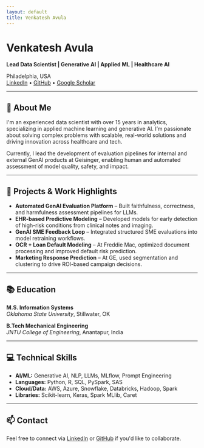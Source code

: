 ```yaml
---
layout: default
title: Venkatesh Avula
---
```


# Venkatesh Avula

**Lead Data Scientist | Generative AI | Applied ML | Healthcare AI**

Philadelphia, USA  
[LinkedIn](https://www.linkedin.com/) • [GitHub](https://github.com/) • [Google Scholar](https://scholar.google.com/)

---

## 🧠 About Me

I'm an experienced data scientist with over 15 years in analytics, specializing in applied machine learning and generative AI. I’m passionate about solving complex problems with scalable, real-world solutions and driving innovation across healthcare and tech.

Currently, I lead the development of evaluation pipelines for internal and external GenAI products at Geisinger, enabling human and automated assessment of model quality, safety, and impact.

---

## 🧪 Projects & Work Highlights

- **Automated GenAI Evaluation Platform** – Built faithfulness, correctness, and harmfulness assessment pipelines for LLMs.
- **EHR-based Predictive Modeling** – Developed models for early detection of high-risk conditions from clinical notes and imaging.
- **GenAI SME Feedback Loop** – Integrated structured SME evaluations into model retraining workflows.
- **OCR + Loan Default Modeling** – At Freddie Mac, optimized document processing and improved default risk prediction.
- **Marketing Response Prediction** – At GE, used segmentation and clustering to drive ROI-based campaign decisions.

---

## 📚 Education

**M.S. Information Systems**  
_Oklahoma State University_, Stillwater, OK

**B.Tech Mechanical Engineering**  
_JNTU College of Engineering_, Anantapur, India

---

## 💻 Technical Skills

- **AI/ML:** Generative AI, NLP, LLMs, MLflow, Prompt Engineering  
- **Languages:** Python, R, SQL, PySpark, SAS  
- **Cloud/Data:** AWS, Azure, Snowflake, Databricks, Hadoop, Spark  
- **Libraries:** Scikit-learn, Keras, Spark MLlib, Caret

---

## 📫 Contact

Feel free to connect via [LinkedIn](https://www.linkedin.com/) or [GitHub](https://github.com/) if you'd like to collaborate.
